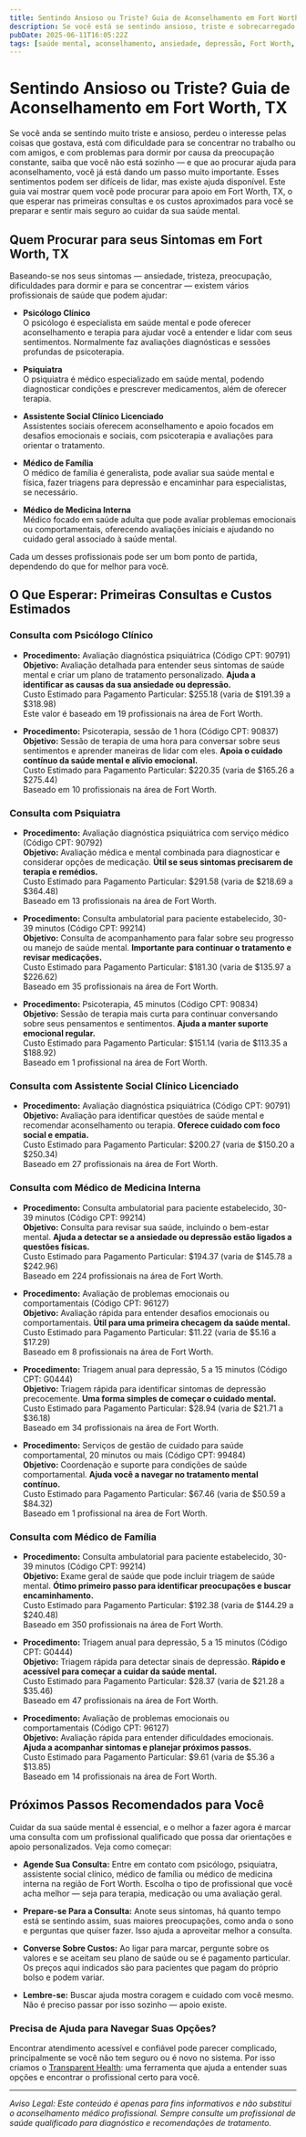 ```yaml
---
title: Sentindo Ansioso ou Triste? Guia de Aconselhamento em Fort Worth, TX  
description: Se você está se sentindo ansioso, triste e sobrecarregado em Fort Worth, TX, saiba quem procurar e quanto custam as primeiras consultas de aconselhamento.  
pubDate: 2025-06-11T16:05:22Z  
tags: [saúde mental, aconselhamento, ansiedade, depressão, Fort Worth, terapia, cuidado psicológico]  
---
```


# Sentindo Ansioso ou Triste? Guia de Aconselhamento em Fort Worth, TX

Se você anda se sentindo muito triste e ansioso, perdeu o interesse pelas coisas que gostava, está com dificuldade para se concentrar no trabalho ou com amigos, e com problemas para dormir por causa da preocupação constante, saiba que você não está sozinho — e que ao procurar ajuda para aconselhamento, você já está dando um passo muito importante. Esses sentimentos podem ser difíceis de lidar, mas existe ajuda disponível. Este guia vai mostrar quem você pode procurar para apoio em Fort Worth, TX, o que esperar nas primeiras consultas e os custos aproximados para você se preparar e sentir mais seguro ao cuidar da sua saúde mental.

## Quem Procurar para seus Sintomas em Fort Worth, TX

Baseando-se nos seus sintomas — ansiedade, tristeza, preocupação, dificuldades para dormir e para se concentrar — existem vários profissionais de saúde que podem ajudar:

- **Psicólogo Clínico**  
  O psicólogo é especialista em saúde mental e pode oferecer aconselhamento e terapia para ajudar você a entender e lidar com seus sentimentos. Normalmente faz avaliações diagnósticas e sessões profundas de psicoterapia.

- **Psiquiatra**  
  O psiquiatra é médico especializado em saúde mental, podendo diagnosticar condições e prescrever medicamentos, além de oferecer terapia.

- **Assistente Social Clínico Licenciado**  
  Assistentes sociais oferecem aconselhamento e apoio focados em desafios emocionais e sociais, com psicoterapia e avaliações para orientar o tratamento.

- **Médico de Família**  
  O médico de família é generalista, pode avaliar sua saúde mental e física, fazer triagens para depressão e encaminhar para especialistas, se necessário.

- **Médico de Medicina Interna**  
  Médico focado em saúde adulta que pode avaliar problemas emocionais ou comportamentais, oferecendo avaliações iniciais e ajudando no cuidado geral associado à saúde mental.

Cada um desses profissionais pode ser um bom ponto de partida, dependendo do que for melhor para você.

## O Que Esperar: Primeiras Consultas e Custos Estimados

### Consulta com Psicólogo Clínico

- **Procedimento:** Avaliação diagnóstica psiquiátrica (Código CPT: 90791)  
  **Objetivo:** Avaliação detalhada para entender seus sintomas de saúde mental e criar um plano de tratamento personalizado. **Ajuda a identificar as causas da sua ansiedade ou depressão.**  
  Custo Estimado para Pagamento Particular: $255.18 (varia de $191.39 a $318.98)  
  Este valor é baseado em 19 profissionais na área de Fort Worth.

- **Procedimento:** Psicoterapia, sessão de 1 hora (Código CPT: 90837)  
  **Objetivo:** Sessão de terapia de uma hora para conversar sobre seus sentimentos e aprender maneiras de lidar com eles. **Apoia o cuidado contínuo da saúde mental e alívio emocional.**  
  Custo Estimado para Pagamento Particular: $220.35 (varia de $165.26 a $275.44)  
  Baseado em 10 profissionais na área de Fort Worth.

### Consulta com Psiquiatra

- **Procedimento:** Avaliação diagnóstica psiquiátrica com serviço médico (Código CPT: 90792)  
  **Objetivo:** Avaliação médica e mental combinada para diagnosticar e considerar opções de medicação. **Útil se seus sintomas precisarem de terapia e remédios.**  
  Custo Estimado para Pagamento Particular: $291.58 (varia de $218.69 a $364.48)  
  Baseado em 13 profissionais na área de Fort Worth.

- **Procedimento:** Consulta ambulatorial para paciente estabelecido, 30-39 minutos (Código CPT: 99214)  
  **Objetivo:** Consulta de acompanhamento para falar sobre seu progresso ou manejo de saúde mental. **Importante para continuar o tratamento e revisar medicações.**  
  Custo Estimado para Pagamento Particular: $181.30 (varia de $135.97 a $226.62)  
  Baseado em 35 profissionais na área de Fort Worth.

- **Procedimento:** Psicoterapia, 45 minutos (Código CPT: 90834)  
  **Objetivo:** Sessão de terapia mais curta para continuar conversando sobre seus pensamentos e sentimentos. **Ajuda a manter suporte emocional regular.**  
  Custo Estimado para Pagamento Particular: $151.14 (varia de $113.35 a $188.92)  
  Baseado em 1 profissional na área de Fort Worth.

### Consulta com Assistente Social Clínico Licenciado

- **Procedimento:** Avaliação diagnóstica psiquiátrica (Código CPT: 90791)  
  **Objetivo:** Avaliação para identificar questões de saúde mental e recomendar aconselhamento ou terapia. **Oferece cuidado com foco social e empatia.**  
  Custo Estimado para Pagamento Particular: $200.27 (varia de $150.20 a $250.34)  
  Baseado em 27 profissionais na área de Fort Worth.

### Consulta com Médico de Medicina Interna

- **Procedimento:** Consulta ambulatorial para paciente estabelecido, 30-39 minutos (Código CPT: 99214)  
  **Objetivo:** Consulta para revisar sua saúde, incluindo o bem-estar mental. **Ajuda a detectar se a ansiedade ou depressão estão ligados a questões físicas.**  
  Custo Estimado para Pagamento Particular: $194.37 (varia de $145.78 a $242.96)  
  Baseado em 224 profissionais na área de Fort Worth.

- **Procedimento:** Avaliação de problemas emocionais ou comportamentais (Código CPT: 96127)  
  **Objetivo:** Avaliação rápida para entender desafios emocionais ou comportamentais. **Útil para uma primeira checagem da saúde mental.**  
  Custo Estimado para Pagamento Particular: $11.22 (varia de $5.16 a $17.29)  
  Baseado em 8 profissionais na área de Fort Worth.

- **Procedimento:** Triagem anual para depressão, 5 a 15 minutos (Código CPT: G0444)  
  **Objetivo:** Triagem rápida para identificar sintomas de depressão precocemente. **Uma forma simples de começar o cuidado mental.**  
  Custo Estimado para Pagamento Particular: $28.94 (varia de $21.71 a $36.18)  
  Baseado em 34 profissionais na área de Fort Worth.

- **Procedimento:** Serviços de gestão de cuidado para saúde comportamental, 20 minutos ou mais (Código CPT: 99484)  
  **Objetivo:** Coordenação e suporte para condições de saúde comportamental. **Ajuda você a navegar no tratamento mental contínuo.**  
  Custo Estimado para Pagamento Particular: $67.46 (varia de $50.59 a $84.32)  
  Baseado em 1 profissional na área de Fort Worth.

### Consulta com Médico de Família

- **Procedimento:** Consulta ambulatorial para paciente estabelecido, 30-39 minutos (Código CPT: 99214)  
  **Objetivo:** Exame geral de saúde que pode incluir triagem de saúde mental. **Ótimo primeiro passo para identificar preocupações e buscar encaminhamento.**  
  Custo Estimado para Pagamento Particular: $192.38 (varia de $144.29 a $240.48)  
  Baseado em 350 profissionais na área de Fort Worth.

- **Procedimento:** Triagem anual para depressão, 5 a 15 minutos (Código CPT: G0444)  
  **Objetivo:** Triagem rápida para detectar sinais de depressão. **Rápido e acessível para começar a cuidar da saúde mental.**  
  Custo Estimado para Pagamento Particular: $28.37 (varia de $21.28 a $35.46)  
  Baseado em 47 profissionais na área de Fort Worth.

- **Procedimento:** Avaliação de problemas emocionais ou comportamentais (Código CPT: 96127)  
  **Objetivo:** Avaliação rápida para entender dificuldades emocionais. **Ajuda a acompanhar sintomas e planejar próximos passos.**  
  Custo Estimado para Pagamento Particular: $9.61 (varia de $5.36 a $13.85)  
  Baseado em 14 profissionais na área de Fort Worth.

## Próximos Passos Recomendados para Você

Cuidar da sua saúde mental é essencial, e o melhor a fazer agora é marcar uma consulta com um profissional qualificado que possa dar orientações e apoio personalizados. Veja como começar:

- **Agende Sua Consulta:** Entre em contato com psicólogo, psiquiatra, assistente social clínico, médico de família ou médico de medicina interna na região de Fort Worth. Escolha o tipo de profissional que você acha melhor — seja para terapia, medicação ou uma avaliação geral.

- **Prepare-se Para a Consulta:** Anote seus sintomas, há quanto tempo está se sentindo assim, suas maiores preocupações, como anda o sono e perguntas que quiser fazer. Isso ajuda a aproveitar melhor a consulta.

- **Converse Sobre Custos:** Ao ligar para marcar, pergunte sobre os valores e se aceitam seu plano de saúde ou se é pagamento particular. Os preços aqui indicados são para pacientes que pagam do próprio bolso e podem variar.

- **Lembre-se:** Buscar ajuda mostra coragem e cuidado com você mesmo. Não é preciso passar por isso sozinho — apoio existe.

### Precisa de Ajuda para Navegar Suas Opções?

Encontrar atendimento acessível e confiável pode parecer complicado, principalmente se você não tem seguro ou é novo no sistema. Por isso criamos o [Transparent Health](https://transparenthealth.ai): uma ferramenta que ajuda a entender suas opções e encontrar o profissional certo para você.

---

*Aviso Legal: Este conteúdo é apenas para fins informativos e não substitui o aconselhamento médico profissional. Sempre consulte um profissional de saúde qualificado para diagnóstico e recomendações de tratamento.*
